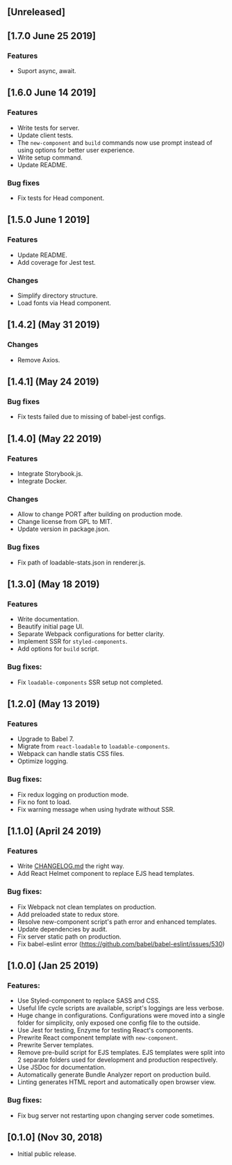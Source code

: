 ## [Unreleased]

## [1.7.0 June 25 2019]
### Features
- Suport async, await.

## [1.6.0 June 14 2019]
### Features
- Write tests for server.
- Update client tests.
- The `new-component` and `build` commands now use prompt instead of using options for better user experience.
- Write setup command.
- Update README.
### Bug fixes
- Fix tests for Head component.

## [1.5.0 June 1 2019]
### Features
- Update README.
- Add coverage for Jest test.
### Changes
- Simplify directory structure.
- Load fonts via Head component.

## [1.4.2] (May 31 2019)
### Changes
- Remove Axios.

## [1.4.1] (May 24 2019)
### Bug fixes
- Fix tests failed due to missing of babel-jest configs.

## [1.4.0] (May 22 2019)
### Features
- Integrate Storybook.js.
- Integrate Docker.
### Changes
- Allow to change PORT after building on production mode.
- Change license from GPL to MIT.
- Update version in package.json.
### Bug fixes
- Fix path of loadable-stats.json in renderer.js.


## [1.3.0] (May 18 2019)
### Features
- Write documentation.
- Beautify initial page UI.
- Separate Webpack configurations for better clarity.
- Implement SSR for `styled-components`.
- Add options for `build` script.
### Bug fixes:
- Fix `loadable-components` SSR setup not completed.

## [1.2.0] (May 13 2019)
### Features
- Upgrade to Babel 7.
- Migrate from `react-loadable` to `loadable-components`.
- Webpack can handle statis CSS files.
- Optimize logging.
### Bug fixes:
- Fix redux logging on production mode.
- Fix no font to load.
- Fix warning message when using hydrate without SSR.

## [1.1.0] (April 24 2019)
### Features
- Write [CHANGELOG.md](#) the right way.
- Add React Helmet component to replace EJS head templates.
### Bug fixes:
- Fix Webpack not clean templates on production.
- Add preloaded state to redux store.
- Resolve new-component script's path error and enhanced templates.
- Update dependencies by audit.
- Fix server static path on production.
- Fix babel-eslint error (https://github.com/babel/babel-eslint/issues/530)

## [1.0.0] (Jan 25 2019)
### Features:
- Use Styled-component to replace SASS and CSS.
- Useful life cycle scripts are available, script's loggings are less verbose.
- Huge change in configurations. Configurations were moved into a single folder for simplicity, only exposed one config file to the outside.
- Use Jest for testing, Enzyme for testing React's components.
- Prewrite React component template with `new-component`.
- Prewrite Server templates.
- Remove pre-build script for EJS templates. EJS templates were split into 2 separate folders used for development and production respectively.
- Use JSDoc for documentation.
- Automatically generate Bundle Analyzer report on production build.
- Linting generates HTML report and automatically open browser view.
### Bug fixes:
- Fix bug server not restarting upon changing server code sometimes.

## [0.1.0] (Nov 30, 2018)
- Initial public release.